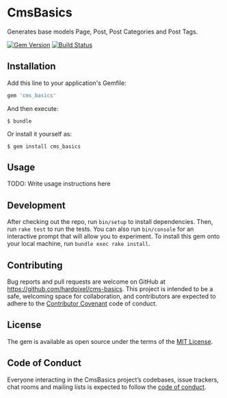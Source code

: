 # CmsBasics

Generates base models Page, Post, Post Categories and Post Tags.

[![Gem Version](https://badge.fury.io/rb/cms_basics.svg)](https://badge.fury.io/rb/cms_basics)
[![Build Status](https://travis-ci.org/hardpixel/cms-basics.svg?branch=master)](https://travis-ci.org/hardpixel/cms-basics)

## Installation

Add this line to your application's Gemfile:

```ruby
gem 'cms_basics'
```

And then execute:

    $ bundle

Or install it yourself as:

    $ gem install cms_basics

## Usage

TODO: Write usage instructions here

## Development

After checking out the repo, run `bin/setup` to install dependencies. Then, run `rake test` to run the tests. You can also run `bin/console` for an interactive prompt that will allow you to experiment. To install this gem onto your local machine, run `bundle exec rake install`.

## Contributing

Bug reports and pull requests are welcome on GitHub at https://github.com/hardpixel/cms-basics. This project is intended to be a safe, welcoming space for collaboration, and contributors are expected to adhere to the [Contributor Covenant](http://contributor-covenant.org) code of conduct.

## License

The gem is available as open source under the terms of the [MIT License](http://opensource.org/licenses/MIT).

## Code of Conduct

Everyone interacting in the CmsBasics project’s codebases, issue trackers, chat rooms and mailing lists is expected to follow the [code of conduct](https://github.com/hardpixel/cms-basics/blob/master/CODE_OF_CONDUCT.md).
